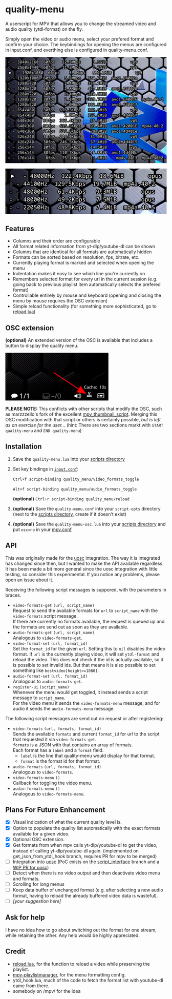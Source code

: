 # quality-menu
A userscript for MPV that allows you to change the streamed video and audio quality (ytdl-format) on the fly.

Simply open the video or audio menu, select your prefered format and confirm your choice. The keybindings for opening the menus are configured in input.conf, and everthing else is configured in quality-menu.conf.

![screenshot](quality-menu-preview-video.jpg)

![screenshot](quality-menu-preview-audio.jpg)

## Features

- Columns and their order are configurable
- All format related information from yt-dlp/youtube-dl can be shown
- Columns that are identical for all formats are automatically hidden
- Formats can be sorted based on resolution, fps, bitrate, etc.
- Currently playing format is marked and selected when opening the menu
- Indentation makes it easy to see which line you're currently on
- Remembers selected format for every url in the current session (e.g. going back to previous playlist item automatically selects the prefered format)
- Controllable entirely by mouse and keyboard (opening and closing the menu by mouse requires the OSC extension)
- Simple reload functionality (for something more sophisticated, go to [reload.lua](https://github.com/4e6/mpv-reload/))

## OSC extension
**(optional)** An extended version of the OSC is available that includes a button to display the quality menu.

![screenshot](quality-menu-preview-osc.jpg)

**PLEASE NOTE:** This conflicts with other scripts that modify the OSC, such as marzzzello's fork of the excellent [mpv_thumbnail_script](https://github.com/marzzzello/mpv_thumbnail_script).  Merging this OSC modification with that script or others is certainly possible, *but is left as an exercise for the user...* (hint: There are two sections markt with `START quality-menu` and `END quality-menu`)


## Installation
1. Save the `quality-menu.lua` into your [scripts directory](https://mpv.io/manual/stable/#script-location)
2. Set key bindings in [`input.conf`](https://mpv.io/manual/stable/#input-conf):

    `Ctrl+f script-binding quality_menu/video_formats_toggle`

    `Alt+f script-binding quality_menu/audio_formats_toggle`

    **(optional)** `Ctrl+r script-binding quality_menu/reload`

3. **(optional)** Save the `quality-menu.conf` into your `script-opts` directory (next to the [scripts directory](https://mpv.io/manual/stable/#script-location), create if it doesn't exist)
4. **(optional)** Save the `quality-menu-osc.lua` into your [scripts directory](https://mpv.io/manual/stable/#script-location)  and put `osc=no` in your [mpv.conf](https://mpv.io/manual/stable/#location-and-syntax)

## API
This was originally made for the [uosc](https://github.com/tomasklaen/uosc) integration.
The way it is integrated has changed since then, but I wanted to make the API available regardless.
It has been made a bit more general since the uosc integration with little testing, so consider this experimental.
If you notice any problems, please open an issue about it.

Receiving the following script messages is suppored, with the parameters in braces.

- `video-formats-get` `(url, script_name)`  
    Request to send the available formats for `url` to `script_name` with the `video-formats` script message.  
    If there are currently no formats available, the request is queued up and the formats are send out as soon as they are available.
- `audio-formats-get` `(url, script_name)`  
    Analogous to `video-formats-get`.
- `video-format-set` `(url, format_id)`  
    Set the `format_id` for the given `url`. Setting this to `nil` disables the video format.
    If `url` is the currently playing video, it will set `ytdl-format` and reload the video.
    This does not check if the id is actually available, so it is possible to set invalid ids. But that means it is also possible to set something like `bestvideo[height<=1080]`.
- `audio-format-set` `(url, format_id)`  
    Analogous to `audio-formats-get`.
- `register-ui` `(script_name)`  
    Whenever the menu would get toggled, it instead sends a script message to `script_name`.  
    For the video menu it sends the `video-formats-menu` message, and for audio it sends the `audio-formats-menu` message.

The following script messages are send out on request or after registering:

- `video-formats` `(url, formats, format_id)`  
    Sends the available `formats` and current `format_id` for url to the script that requested it via `video-formats-get`.  
    `formats` is a JSON with that contains an array of formats.  
    Each format has a `label` and a `format` field.  
    - `label` is the line that quality-menu would display for that format.
    - `format` is the format id for that format.
- `audio-formats` `(url, formats, format_id)`  
    Analogous to `video-formats`.
- `video-formats-menu` `()`  
    Callback for toggling the video menu.
- `audio-formats-menu` `()`  
    Analogous to `video-formats-menu`.


## Plans For Future Enhancement
- [x] Visual indication of what the current quality level is.
- [x] Option to populate the quality list automatically with the exact formats available for a given video.
- [x] Optional OSC extension.
- [x] Get formats from when mpv calls yt-dlp/youtube-dl to get the video, instead of calling yt-dlp/youtube-dl  again. (implemented on get_json_from_ytdl_hook branch, requires PR for mpv to be merged)
- [ ] Integration into [uosc](https://github.com/darsain/uosc/) (PoC exists on the [script_interface](https://github.com/christoph-heinrich/mpv-quality-menu/tree/script_interface) branch and a [WIP PR for uosc](https://github.com/darsain/uosc/pull/102))
- [ ] Detect when there is no video output and then deactivate video menu and formats.
- [ ] Scrolling for long menus
- [ ] Keep data buffer of unchanged format (e.g. after selecting a new audio format, having to reload the already buffered video data is wasteful).
- [ ] *\[your suggestion here\]*

## Ask for help
I have no idea how to go about switching out the format for one stream, while retaining the other.
Any help would be highly appreciated.


## Credit
- [reload.lua](https://github.com/4e6/mpv-reload/), for the function to reload a video while preserving the playlist.
- [mpv-playlistmanager](https://github.com/jonniek/mpv-playlistmanager), for the menu formatting config.
- ytdl_hook.lua, much of the  code to fetch the format list with youtube-dl came from there.
- somebody on /mpv/ for the idea
